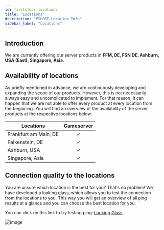 ```yaml
---
id: firststeps-locations
title: "Locations"
description: "FSHOST Location Info"
sidebar_label: "Locations"
---
```



## Introduction

We are currently offering our server products in **FFM, DE, FSN DE, Ashburn, USA (East), Singapore, Asia**. 


## Availability of locations

As briefly mentioned in advance, we are continuously developing and expanding the scope of our products. However, this is not necessarily always easy and uncomplicated to implement. For that reason, it can happen that we are not able to offer every product at every location from the beginning. You will find an overview of the availability of the server products at the respective locations below. 

| Locations               | Gameserver |
| ----------------------- | :---------:|
| Frankfurt am Main, DE	  | ✓          |
| Falkenstein, DE	      | ✓          |
| Ashburn, USA            | ✓          |
| Singapore, Asia         | ✓          |


## Connection quality to the locations

You are unsure which location is the best for you? That's no problem! We have developed a looking glass, which allows you to test the connection from the locations to you. This way you will get an overview of all ping results at a glance and you can choose the best location for you.

You can click on this link to try testing ping: [Looking Glass](https://fshost.me/lg) 

![image](https://help.fshost.me/img/lg.png)
